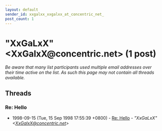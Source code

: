 ```yaml
---
layout: default
sender_id: xxgalxx_xxgalxx_at_concentric_net_
post_count: 1
---
```


# "XxGaLxX" <XxGalxX<span>@</span>concentric.net> (1 post)

_Be aware that many list participants used multiple email addresses over their time active on the list. As such this page may not contain all threads available._

## Threads

### Re: Hello
+ 1998-09-15 (Tue, 15 Sep 1998 17:55:39 +0800) - [Re: Hello](/archive/1998/09/4f1e2a66b449f1c82af55248eb610f945481f9357bfeedbef1def73214bba75b) - _"XxGaLxX" \<XxGalxX@concentric.net\>_

